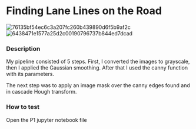 

# Finding Lane Lines on the Road 


![76135bf54ec6c3a207fc260b439890d6f5b9af2c](https://user-images.githubusercontent.com/29335742/223119368-dfff5876-93b0-4c1e-88b5-2a079c0fd4ec.gif)
![6438471e1577a25d2c00190796737b844ed7dcad](https://user-images.githubusercontent.com/29335742/223119710-9e156402-9f1a-4487-a6d9-700e1e80d741.gif)



### Description

My pipeline consisted of 5 steps. First, I converted the images to grayscale, then I applied the Gaussian smoothing. 
After that I used the canny function with its parameters.

The next step was to apply an image mask over the canny edges found and in cascade Hough transform.

### How to test
Open the P1 jupyter notebook file
